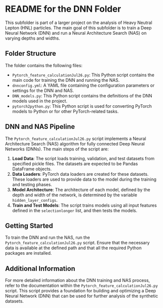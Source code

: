 # README for the DNN Folder

This subfolder is part of a larger project on the analysis of Heavy Neutral Lepton (HNL) particles. The main goal of this subfolder is to train a Deep Neural Network (DNN) and run a Neural Architecture Search (NAS) on varying depths and widths.

## Folder Structure

The folder contains the following files:

- `Pytorch_feature_calculationJul26.py`: This Python script contains the main code for training the DNN and running the NAS.
- `dnnconfig.yml`: A YAML file containing the configuration parameters or settings for the DNN and NAS.
- `DNN_models.py`: This Python script contains the definitions of the DNN models used in the project.
- `pytorch2python.py`: This Python script is used for converting PyTorch models to Python or for other PyTorch-related tasks.

## DNN and NAS Pipeline

The `Pytorch_feature_calculationJul26.py` script implements a Neural Architecture Search (NAS) algorithm for fully connected Deep Neural Networks (DNNs). The main steps of the script are:

1. **Load Data**: The script loads training, validation, and test datasets from specified pickle files. The datasets are expected to be Pandas DataFrame objects.
2. **Data Loaders**: PyTorch data loaders are created for these datasets. These loaders are used to provide data to the model during the training and testing phases.
3. **Model Architecture**: The architecture of each model, defined by the depth and width of the network, is determined by the variable `hidden_layer_configs`.
4. **Train and Test Models**: The script trains models using all input features defined in the `selectionlonger` list, and then tests the models.

## Getting Started

To train the DNN and run the NAS, run the `Pytorch_feature_calculationJul26.py` script. Ensure that the necessary data is available at the defined path and that all the required Python packages are installed.

## Additional Information

For more detailed information about the DNN training and NAS process, refer to the documentation within the `Pytorch_feature_calculationJul26.py` script. This script provides a foundation for building and optimizing a Deep Neural Network (DNN) that can be used for further analysis of the synthetic datasets.